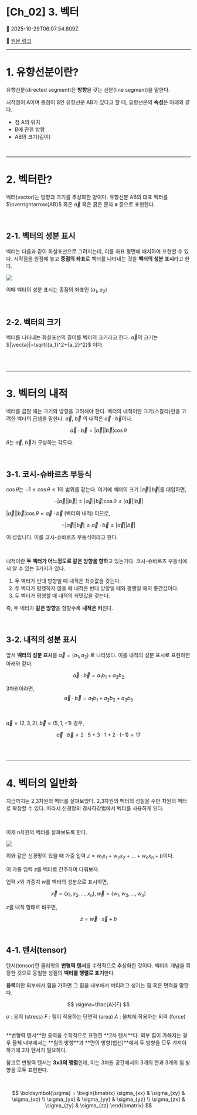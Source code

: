# [Ch_02] 3. 벡터

📅 2025-10-29T06:07:54.809Z

🔗 [원문 링크](https://velog.io/@son-dan-ha/Ch02-3.-벡터)

---

# 1. 유향선분이란? 
유향선분(directed segment)은 **방향**을 갖는 선분(line segment)을 말한다.

시작점이 A이며 종점이 B인 유향선분 AB가 있다고 할 때, 유향선분의 **속성**은 아래와 같다.
- 점 A의 위치
- B에 관한 방향
- AB의 크기(길이)

<br>


---

# 2. 벡터란?

벡터(vector)는 방향과 크기를 추상화한 양이다. 유향선분 AB의 대표 벡터를 $\overrightarrow{AB}$ 혹은 $\vec{a}$ 혹은 굵은 문자 $\boldsymbol{a}$ 등으로 표현한다. 

<br>

## 2-1. 벡터의 성분 표시

벡터는 다음과 같이 화살표선으로 그려지는데, 이를 좌표 평면에 배치하여 표현할 수 있다. 시작점을 원점에 놓고 **종점의 좌표**로 벡터를 나타내는 것을 **벡터의 성분 표시**라고 한다. 

![](https://velog.velcdn.com/images/son-dan-ha/post/dbed9eb0-bee8-4da8-8ece-dac884d34c54/image.png)

이때 벡터의 성분 표시는 종점의 좌표인  $(a_1, a_2)$


<br>


## 2-2. 벡터의 크기

벡터를 나타내는 화살표선의 길이를 벡터의 크기라고 한다.  $\vec{a}$의 크기는 $|\vec{a}|=\sqrt{{a_1}^2+{a_2}^2}$ 이다.

<br><br>

---

# 3. 벡터의 내적

벡터를 곱할 때는 크기와 방향을 고려해야 한다. 벡터의 내적이란 크기(스칼라)만을 고려한 벡터의 곱셈을 말한다. $\vec{a}$, $\vec{b}$ 의 내적은 $\vec{a}\cdot\vec{b}$이다. 

$$
\vec{a}\cdot\vec{b}=|\vec{a}||\vec{b}|\cos\theta
$$

$\theta$는 $\vec{a}$, $\vec{b}$가 구성하는 각도다.




<br>


## 3-1. 코시-슈바르츠 부등식 

$\cos\theta$는 $-1\le\cos\theta\le1$의 범위를 같는다. 여기에 벡터의 크기 $|\vec{a}||\vec{b}|$를 대입하면,

$$
-|\vec{a}||\vec{b}|\le|\vec{a}||\vec{b}|\cos\theta\le|\vec{a}||\vec{b}|
$$

$|\vec{a}||\vec{b}|\cos\theta=\vec{a}\cdot\vec{b}$ (벡터의 내적) 이므로,

$$
-|\vec{a}||\vec{b}|\le\vec{a}\cdot\vec{b}\le|\vec{a}||\vec{b}|
$$

이 성립니다. 이를 코시-슈바르츠 부등식이라고 한다. 

<br>

내적이란 **두 벡터가 어느정도로 같은 방향을 향하**고 있는가다. 코시-슈바르츠 부등식에서 알 수 있는 3가지가 있다.

1. 두 벡터가 반대 방향일 때 내적은 최솟값을 갖는다.
2. 두 벡터가 평행하지 않을 때 내적은 반대 방향일 때와 평행일 때의 중간값이다.
3. 두 벡터가 평행할 때 내적의 최댓값을 갖는다.

즉, 두 벡터가 **같은 방향**을 향할수록 **내적은 커**진다. 

<br>

## 3-2. 내적의 성분 표시

앞서 **벡터의 성분 표시**를 $\vec{a}=(a_1,a_2)$ 로 나타냈다. 이를 내적의 성분 표시로 표현하면 아래와 같다.

$$
\vec{a}\cdot\vec{b}=a_1b_1+a_2b_2
$$

3차원이라면, 
$$
\vec{a}\cdot\vec{b}=a_1b_1+a_2b_2+a_3b_3
$$

<br>

$\vec{a}=(2,3,2), \vec{b}=(5,1,-1)$ 경우,

$$
\vec{a}\cdot\vec{b}=2\cdot5+3\cdot1+2\cdot(-1)=17
$$


<br><br>

---
# 4. 벡터의 일반화 

지금까지는 2,3차원의 벡터를 살펴보았다. 2,3차원의 벡터의 성질을 수만 차원의 벡터로 확장할 수 있다. 따라서 신경망의 경사하강법에서 벡터를 사용하게 된다. 

<br>

이제 n차원의 벡터를 살펴보도록 한다.

![](https://velog.velcdn.com/images/son-dan-ha/post/a71e0720-a795-40c5-8463-4f2b5e43d640/image.png)

위와 같은 신경망이 있을 때 가중 입력 $z=w_1x_1+w_2x_2+...+w_nx_n+b$이다. 

이 가중 입력 $z$를 벡터로 간주하여 다뤄보자. 

입력 $x$와 가중치 $w$를 벡터의 성분으로 표시하면,

$$
\vec{x}=(x_1,x_2,...,x_n)
, 
\vec{w}=(w_1,w_2,...,w_n)
$$

$z$를 내적 형태로 바꾸면, 

$$
z= \vec{w}\cdot\vec{x}+b
$$

<br>

## 4-1. 텐서(tensor)

텐서(tensor)란 물리학의 **변형력 텐서**를 수학적으로 추상화한 것이다. 벡터의 개념을 확장한 것으로 동일한 성질의 **벡터를 행렬로 표기**한다. 

**응력**이란 외부에서 힘을 가하면 그 힘을 내부에서 버티려고 생기는 힘 혹은 면적을 말한다. 

$$
\sigma=\frac{A}{F}
$$

$\sigma$ : 응력 (stress)
$F$ : 힘이 작용하는 단면적 (area)
$A$ : 물체에 작용하는 외력 (force)

<br>
**변형력 텐서**란 응력을 수학적으로 표현한 **2차 텐서**다. 외부 힘이 가해지는 경우 물체 내부에서는 **힘의 방향**과 **면의 방향(법선)**에서 두 방향을 모두 가져야 하기에 2차 텐서가 필요하다. 

참고로 변형력 텐서는 **3x3의 행렬**인데, 이는 3차원 공간에서의 3개의 면과 3개의 힘 방향을 모두 표현한다. 

<br>

$$
\boldsymbol{\sigma} =
\begin{bmatrix}
\sigma_{xx} & \sigma_{xy} & \sigma_{xz} \\
\sigma_{yx} & \sigma_{yy} & \sigma_{yz} \\
\sigma_{zx} & \sigma_{zy} & \sigma_{zz}
\end{bmatrix}
$$

<br><br>


